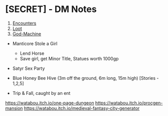 # **[SECRET]** - DM Notes

1. [Encounters](/Encounters.md)
1. [Loot](/Loot.md)
1. [God-Machine](/gm/gm_intro.md)


- Manticore Stole a Girl
  - Lend Horse
  - Save girl, get Minor Title, Statues worth 1000gp

- Satyr Sex Party
- Blue Honey Bee Hive (3m off the ground, 6m long, 15m high) [Stories - 1,2,5]
- Trip & Fall, caught by an ent





https://watabou.itch.io/one-page-dungeon
https://watabou.itch.io/procgen-mansion
https://watabou.itch.io/medieval-fantasy-city-generator
